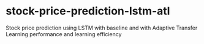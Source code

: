 # stock-price-prediction-lstm-atl
Stock price prediction using LSTM with baseline and with Adaptive Transfer Learning performance and learning efficiency 

